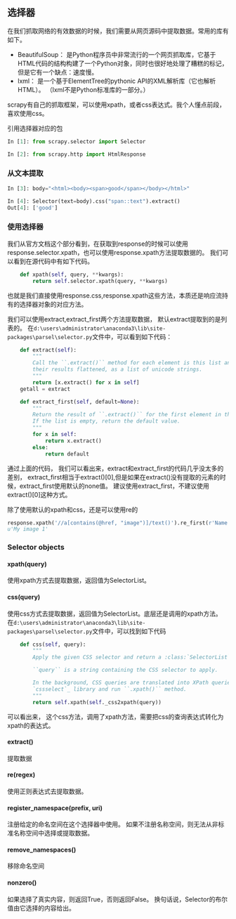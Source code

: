 ## 选择器
在我们抓取网络的有效数据的时候，我们需要从网页源码中提取数据。常用的库有如下。
* BeautifulSoup： 是Python程序员中非常流行的一个网页抓取库，它基于HTML代码的结构构建了一个Python对象，同时也很好地处理了糟糕的标记，但是它有一个缺点：速度慢。
* lxml： 是一个基于ElementTree的pythonic API的XML解析库（它也解析HTML）。 （lxml不是Python标准库的一部分。）

scrapy有自己的抓取框架，可以使用xpath，或者css表达式。我个人懂点前段，喜欢使用css。

引用选择器对应的包

```python
In [1]: from scrapy.selector import Selector

In [2]: from scrapy.http import HtmlResponse
```

### 从文本提取
```python
In [3]: body="<html><body><span>good</span></body></html>"

In [4]: Selector(text=body).css("span::text").extract()
Out[4]: ['good']
```

### 使用选择器

我们从官方文档这个部分看到，在获取到response的时候可以使用response.selector.xpath，也可以使用response.xpath方法提取数据的。
我们可以看到在源代码中有如下代码。
```python
    def xpath(self, query, **kwargs):
        return self.selector.xpath(query, **kwargs)
```
也就是我们直接使用response.css,response.xpath这些方法，本质还是响应流持有的选择器对象的对应方法。

我们可以使用extract,extract_first两个方法提取数据， 默认extract提取到的是列表的。
在`d:\users\administrator\anaconda3\lib\site-packages\parsel\selector.py`文件中，可以看到如下代码：
```python
    def extract(self):
        """
        Call the ``.extract()`` method for each element is this list and return
        their results flattened, as a list of unicode strings.
        """
        return [x.extract() for x in self]
    getall = extract

    def extract_first(self, default=None):
        """
        Return the result of ``.extract()`` for the first element in this list.
        If the list is empty, return the default value.
        """
        for x in self:
            return x.extract()
        else:
            return default
```
通过上面的代码， 我们可以看出来，extract和extract_first的代码几乎没太多的差别，
extract_first相当于extract()[0],但是如果在extract()没有提取的元素的时候，extract_first使用默认的none值。
建议使用extract_first，不建议使用extract()[0]这种方式。

除了使用默认的xpath和css，还是可以使用re的

```python
response.xpath('//a[contains(@href, "image")]/text()').re_first(r'Name:\s*(.*)')
u'My image 1'
```
###  Selector objects

#### xpath(query)
使用xpath方式去提取数据，返回值为SelectorList。

#### css(query)
使用css方式去提取数据，返回值为SelectorList。底层还是调用的xpath方法。
在`d:\users\administrator\anaconda3\lib\site-packages\parsel\selector.py`文件中，可以找到如下代码
```python
    def css(self, query):
        """
        Apply the given CSS selector and return a :class:`SelectorList` instance.

        ``query`` is a string containing the CSS selector to apply.

        In the background, CSS queries are translated into XPath queries using
        `cssselect`_ library and run ``.xpath()`` method.
        """
        return self.xpath(self._css2xpath(query))
```
可以看出来， 这个css方法，调用了xpath方法，需要把css的查询表达式转化为xpath的表达式。

#### extract()
提取数据

#### re(regex)
使用正则表达式去提取数据。

####  register_namespace(prefix, uri)
注册给定的命名空间在这个选择器中使用。 如果不注册名称空间，则无法从非标准名称空间中选择或提取数据。

#### remove_namespaces()
移除命名空间

#### __nonzero__()
如果选择了真实内容，则返回True，否则返回False。 换句话说，Selector的布尔值由它选择的内容给出。
